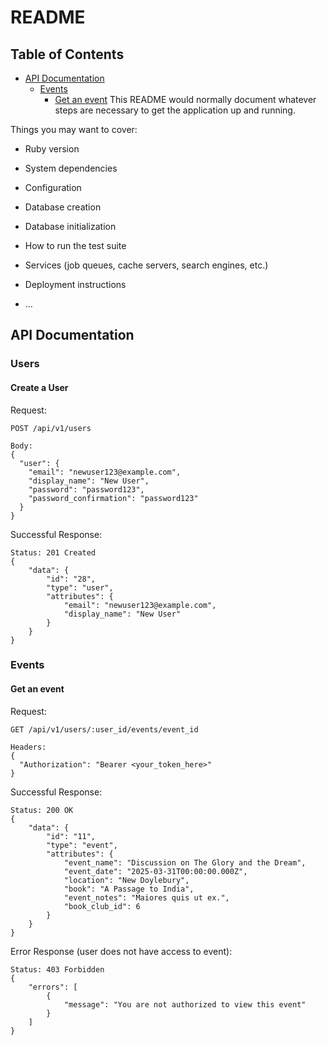 # README

## Table of Contents

- [API Documentation](#api-documentation)
  - [Events](#events)
    - [Get an event](#get-an-event)
      This README would normally document whatever steps are necessary to get the
      application up and running.

Things you may want to cover:

- Ruby version

- System dependencies

- Configuration

- Database creation

- Database initialization

- How to run the test suite

- Services (job queues, cache servers, search engines, etc.)

- Deployment instructions

- ...

## API Documentation

### Users

#### Create a User

Request:

```
POST /api/v1/users

Body:
{
  "user": {
    "email": "newuser123@example.com",
    "display_name": "New User",
    "password": "password123",
    "password_confirmation": "password123"
  }
}
```

Successful Response:

```
Status: 201 Created
{
    "data": {
        "id": "28",
        "type": "user",
        "attributes": {
            "email": "newuser123@example.com",
            "display_name": "New User"
        }
    }
}
```

### Events

#### Get an event

Request:

```
GET /api/v1/users/:user_id/events/event_id

Headers:
{
  "Authorization": "Bearer <your_token_here>"
}
```

Successful Response:

```
Status: 200 OK
{
    "data": {
        "id": "11",
        "type": "event",
        "attributes": {
            "event_name": "Discussion on The Glory and the Dream",
            "event_date": "2025-03-31T00:00:00.000Z",
            "location": "New Doylebury",
            "book": "A Passage to India",
            "event_notes": "Maiores quis ut ex.",
            "book_club_id": 6
        }
    }
}
```

Error Response (user does not have access to event):

```
Status: 403 Forbidden
{
    "errors": [
        {
            "message": "You are not authorized to view this event"
        }
    ]
}
```

